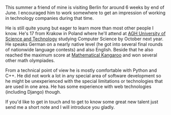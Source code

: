 <!--
title: A Friend Is Looking For A Summer Internship
layout: post
-->

This summer a friend of mine is visiting Berlin for around 6 weeks by end of June. 
I encouraged him to work somewhere to get an impression of working in technology companies during that time.

He is still quite young but eager to learn more than most other people I know.  He's 17 from
Krakow in Poland where he'll attend at [AGH University of Science and
Technology](http://www.agh.edu.pl/en) studying Computer Science by October next year. He
speaks German on a nearly native level (he got into several final rounds of nationwide
language contests) and also English.
Beside that he also reached the maximum score at
[Mathematical Kangaroo](http://en.wikipedia.org/wiki/Mathematical_Kangaroo) and won several
other math olympiades.

From a technical point of view he is mostly comfortable with Python and C++. He did not work
a lot in any special area of software development so he might be unexperienced with the
special limitations or technologies that are used in one area. He has some experience with
web technologies (including Django) though.

If you'd like to get in touch and to get to know some great new talent just send me a short
note and I will introduce you gladly.
